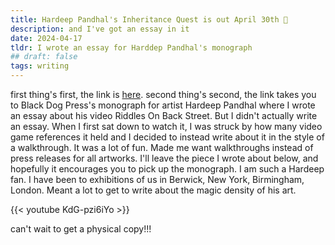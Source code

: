 ```yaml
---
title: Hardeep Pandhal's Inheritance Quest is out April 30th 🚗
description: and I've got an essay in it
date: 2024-04-17
tldr: I wrote an essay for Harddep Pandhal's monograph
## draft: false
tags: writing
---
```


first thing's first, the link is [here](https://blackdogonline.com/products/hardeep-pandhal-inheritance-quest). second thing's second, the link takes you to Black Dog Press's monograph for artist Hardeep Pandhal where I wrote an essay about his video Riddles On Back Street. But I didn't actually write an essay. When I first sat down to watch it, I was struck by how many video game references it held and I decided to instead write about it in the style of a walkthrough. It was a lot of fun. Made me want walkthroughs instead of press releases for all artworks. I'll leave the piece I wrote about below, and hopefully it encourages you to pick up the monograph. I am such a Hardeep fan. I have been to exhibitions of us in Berwick, New York, Birmingham, London. Meant a lot to get to write about the magic density of his art.

{{< youtube KdG-pzi6iYo >}}

can't wait to get a physical copy!!!